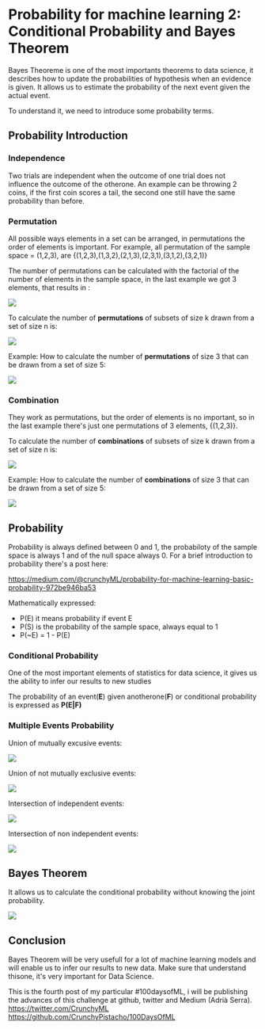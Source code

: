 # Probability for machine learning 2: Conditional Probability and Bayes Theorem

Bayes Theoreme is one of the most importants theorems to data science, it describes how to update the probabilities of hypothesis when an evidence is given. It allows us to estimate the probability of the next event given the actual event.

To understand it, we need to introduce some probability terms.

## Probability Introduction

### Independence

Two trials are independent when the outcome of one trial does not influence the outcome of the otherone. An example can be throwing 2 coins, if the first coin scores a tail, the second one still have the same probability than before.

### Permutation

All possible ways elements in a set can be arranged, in permutations the order of elements is important. For example, all permutation of the sample space = (1,2,3), are {(1,2,3),(1,3,2),(2,1,3),(2,3,1),(3,1,2),(3,2,1)}

The number of permutations can be calculated with the factorial of the number of elements in the sample space, in the last example we got 3 elements, that results in :

<img src="https://render.githubusercontent.com/render/math?math=%243!%20%3D%203%20x%202%20x%201%20%3D%206%24">

To calculate the number of **permutations** of subsets of size k drawn from a set of size n is:

<img src="https://render.githubusercontent.com/render/math?math=%24nPk%20%3D%20%5Cdfrac%7Bn!%7D%7B(n-k)!%7D%24">

Example: How to calculate the number of **permutations** of size 3  that can be drawn from a set of size 5:

<img src="https://render.githubusercontent.com/render/math?math=%245P3%20%3D%20%5Cdfrac%7B5!%7D%7B(5-3)!%7D%20%3D%20%5Cdfrac%7B5!%7D%7B(2)!%7D%20%3D%20%5Cdfrac%7B5%20x%204%20x%203%20x%202%20x%201%7D%7B(2%20x%201)%7D%20%3D5%20x%204%20x%203%20%3D%2060%24">

### Combination

They work as permutations, but the order of elements is no important, so in the last example there's just one permutations of 3 elements, {(1,2,3)}.

To calculate the number of **combinations** of subsets of size k drawn from a set of size n is:

<img src="https://render.githubusercontent.com/render/math?math=%24nCk%20%3D%20%5Cdfrac%7Bn!%7D%7Bk!(n-k)!%7D%20%24">

Example: How to calculate the number of **combinations** of size 3  that can be drawn from a set of size 5:

<img src="https://render.githubusercontent.com/render/math?math=%245C3%20%3D%20%5Cdfrac%7B5!%7D%7B3!(5-3)!%7D%20%3D%20%5Cdfrac%7B5!%7D%7B3!(5-3)!%7D%20%3D%20%5Cdfrac%7B5!%7D%7B3!x%202!%7D%20%3D%20%5Cdfrac%7B5%20x%204%20x%203%20x%202%7D%7B3%20x%202%20x%202%7D%20%3D%20%5Cdfrac%7B5%20x%204%7D%7B2%7D%20%3D%2010%24">

## Probability

Probability is always defined between 0 and 1, the probabiloty of the sample space is always 1 and of the null space always 0. For a brief introduction to probability there's a post here:

https://medium.com/@crunchyML/probability-for-machine-learning-basic-probability-972be946ba53

Mathematically expressed:

* P(E) it means probability if event E 
* P(S) is the probability of the sample space, always equal to 1
* P(~E) = 1 - P(E)

### Conditional Probability

One of the most important elements of statistics for data science, it gives us the ability to infer our results to new studies

The probability of an event(**E**) given anotherone(**F**) or conditional probability is expressed as **P(E|F)**

### Multiple Events Probability

Union of mutually excusive events:

<img src="https://render.githubusercontent.com/render/math?math=%24P(E%20%5Ccup%20F)%20%3D%20P(E)%20%2B%20P(F)%24">

Union of not mutually exclusive events:

<img src="https://render.githubusercontent.com/render/math?math=%24P(E%20%5Ccup%20F)%20%3D%20P(E)%20%2B%20P(F)%20-%20P(E%20%5Ccap%20F)%24">

Intersection of independent events:

<img src="https://render.githubusercontent.com/render/math?math=%24P(E%20%5Ccap%20F)%20%3D%20P(E)%20x%20P(F)%24">

Intersection of non independent events:

<img src="https://render.githubusercontent.com/render/math?math=%24P(E%20%5Ccap%20F)%20%3D%20P(E)%20x%20P(F%7CE)%24">


## Bayes Theorem

It allows us to calculate the conditional probability without knowing the joint probability.

<img src="https://render.githubusercontent.com/render/math?math=%24P(E%20%7C%20F)%20%3D%20%5Cdfrac%7B%24P(F%20%7C%20E)%20*%20P(E)%7D%7BP(F))%7D%24">


## Conclusion

Bayes Theorem will be very usefull for a lot of machine learning models and will enable us to infer our results to new data. Make sure that understand thisone, it's very important for Data Science.



This is the fourth post of my particular #100daysofML, i will be publishing the advances of this challenge at github, twitter and Medium (Adrià Serra).
https://twitter.com/CrunchyML
https://github.com/CrunchyPistacho/100DaysOfML